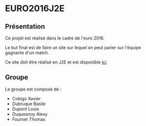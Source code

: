 # EURO2016J2E
## Présentation
Ce projet est réalisé dans le cadre de l'euro 2016.

Le but final est de faire un site sur lequel on peut parier sur l'équipe gagnante d'un match.

Ce site doit être réalisé en J2E et est disponible [ici](http://bdubruque.net:8080/EUROBET2016/).

## Groupe
Le groupe est composé de :

 * Cobigo Xavier
 * Dubruque Basile
 * Dupont Louis
 * Duquesnoy Alexy
 * Fournet Thomas
